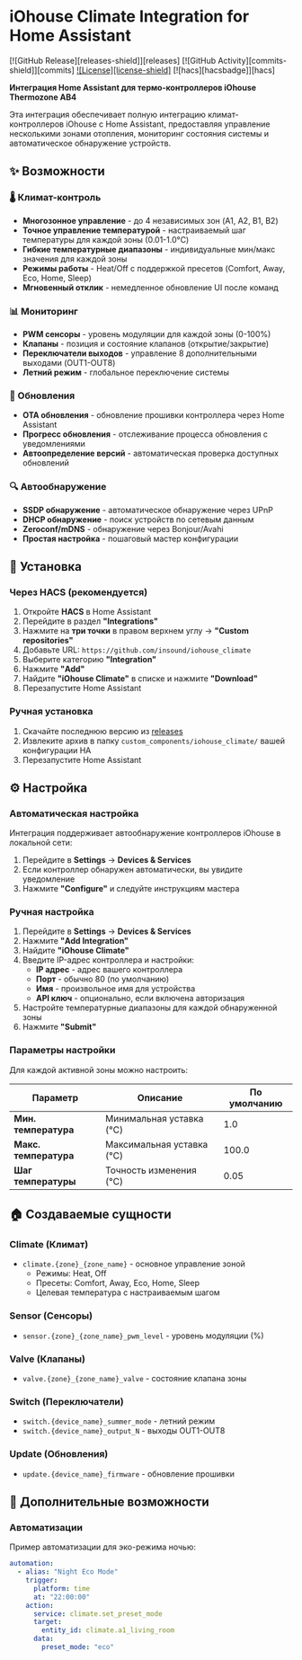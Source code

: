 # iOhouse Climate Integration for Home Assistant

[![GitHub Release][releases-shield]][releases]
[![GitHub Activity][commits-shield]][commits]
[![License][license-shield]](LICENSE)
[![hacs][hacsbadge]][hacs]

**Интеграция Home Assistant для термо-контроллеров iOhouse Thermozone AB4**

Эта интеграция обеспечивает полную интеграцию климат-контроллеров iOhouse с Home Assistant, предоставляя управление несколькими зонами отопления, мониторинг состояния системы и автоматическое обнаружение устройств.

## ✨ Возможности

### 🌡️ Климат-контроль
- **Многозонное управление** - до 4 независимых зон (A1, A2, B1, B2)
- **Точное управление температурой** - настраиваемый шаг температуры для каждой зоны (0.01-1.0°C)
- **Гибкие температурные диапазоны** - индивидуальные мин/макс значения для каждой зоны
- **Режимы работы** - Heat/Off с поддержкой пресетов (Comfort, Away, Eco, Home, Sleep)
- **Мгновенный отклик** - немедленное обновление UI после команд

### 📊 Мониторинг
- **PWM сенсоры** - уровень модуляции для каждой зоны (0-100%)
- **Клапаны** - позиция и состояние клапанов (открытие/закрытие)
- **Переключатели выходов** - управление 8 дополнительными выходами (OUT1-OUT8)
- **Летний режим** - глобальное переключение системы

### 🔄 Обновления
- **OTA обновления** - обновление прошивки контроллера через Home Assistant
- **Прогресс обновления** - отслеживание процесса обновления с уведомлениями
- **Автоопределение версий** - автоматическая проверка доступных обновлений

### 🔍 Автообнаружение
- **SSDP обнаружение** - автоматическое обнаружение через UPnP
- **DHCP обнаружение** - поиск устройств по сетевым данным
- **Zeroconf/mDNS** - обнаружение через Bonjour/Avahi
- **Простая настройка** - пошаговый мастер конфигурации

## 🚀 Установка

### Через HACS (рекомендуется)

1. Откройте **HACS** в Home Assistant
2. Перейдите в раздел **"Integrations"**
3. Нажмите на **три точки** в правом верхнем углу → **"Custom repositories"**
4. Добавьте URL: `https://github.com/insound/iohouse_climate`
5. Выберите категорию **"Integration"**
6. Нажмите **"Add"**
7. Найдите **"iOhouse Climate"** в списке и нажмите **"Download"**
8. Перезапустите Home Assistant

### Ручная установка

1. Скачайте последнюю версию из [releases](https://github.com/insound/iohouse_climate/releases)
2. Извлеките архив в папку `custom_components/iohouse_climate/` вашей конфигурации HA
3. Перезапустите Home Assistant

## ⚙️ Настройка

### Автоматическая настройка

Интеграция поддерживает автообнаружение контроллеров iOhouse в локальной сети:

1. Перейдите в **Settings** → **Devices & Services**
2. Если контроллер обнаружен автоматически, вы увидите уведомление
3. Нажмите **"Configure"** и следуйте инструкциям мастера

### Ручная настройка

1. Перейдите в **Settings** → **Devices & Services**
2. Нажмите **"Add Integration"**
3. Найдите **"iOhouse Climate"**
4. Введите IP-адрес контроллера и настройки:
   - **IP адрес** - адрес вашего контроллера
   - **Порт** - обычно 80 (по умолчанию)
   - **Имя** - произвольное имя для устройства
   - **API ключ** - опционально, если включена авторизация
5. Настройте температурные диапазоны для каждой обнаруженной зоны
6. Нажмите **"Submit"**

### Параметры настройки

Для каждой активной зоны можно настроить:

| Параметр | Описание | По умолчанию |
|----------|----------|--------------|
| **Мин. температура** | Минимальная уставка (°C) | 1.0 |
| **Макс. температура** | Максимальная уставка (°C) | 100.0 |
| **Шаг температуры** | Точность изменения (°C) | 0.05 |

## 🏠 Создаваемые сущности

### Climate (Климат)
- `climate.{zone}_{zone_name}` - основное управление зоной
  - Режимы: Heat, Off
  - Пресеты: Comfort, Away, Eco, Home, Sleep
  - Целевая температура с настраиваемым шагом

### Sensor (Сенсоры)
- `sensor.{zone}_{zone_name}_pwm_level` - уровень модуляции (%)

### Valve (Клапаны)
- `valve.{zone}_{zone_name}_valve` - состояние клапана зоны

### Switch (Переключатели)
- `switch.{device_name}_summer_mode` - летний режим
- `switch.{device_name}_output_N` - выходы OUT1-OUT8

### Update (Обновления)
- `update.{device_name}_firmware` - обновление прошивки

## 🔧 Дополнительные возможности

### Автоматизации

Пример автоматизации для эко-режима ночью:

```yaml
automation:
  - alias: "Night Eco Mode"
    trigger:
      platform: time
      at: "22:00:00"
    action:
      service: climate.set_preset_mode
      target:
        entity_id: climate.a1_living_room
      data:
        preset_mode: "eco"
```
